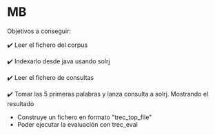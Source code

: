 # MB

Objetivos a conseguir:

✔️ Leer el fichero del corpus

✔️ Indexarlo desde java usando solrj

✔️ Leer el fichero de consultas

✔️ Tomar las 5 primeras palabras y lanza consulta a solrj. Mostrando el resultado

- Construye un fichero en formato "trec_top_file"
- Poder ejecutar la evaluación con trec_eval
